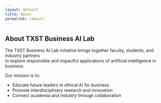 ```yaml
---
layout: default
title: About
permalink: /about/
---
```


## About TXST Business AI Lab

The TXST Business AI Lab initiative brings together faculty, students, and industry partners  
to explore responsible and impactful applications of artificial intelligence in business.

Our mission is to:
- Educate future leaders in ethical AI for business
- Promote interdisciplinary research and innovation
- Connect academia and industry through collaboration
